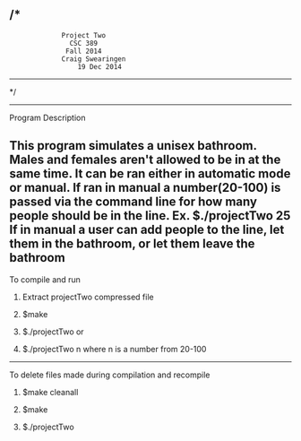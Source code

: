 /*
----------------------------------------------------
                 Project Two
                   CSC 389
                  Fall 2014
	             Craig Swearingen
		             19 Dec 2014
----------------------------------------------------
*/

----------------------------------------------------

Program Description

This program simulates a unisex bathroom. Males and 
females aren't allowed to be in at the same time.
It can be ran either in automatic mode or manual.
If ran in manual a number(20-100) is passed via the command
line for how many people should be in the line. 
Ex. $./projectTwo 25
If in manual a user can add people to the line, let them
in the bathroom, or let them leave the bathroom
----------------------------------------------------
To compile and run

1. Extract projectTwo compressed file

2. $make

3. $./projectTwo
	or
3. $./projectTwo n
	where n is a number from 20-100
----------------------------------------------------
To delete files made during compilation and recompile

1. $make cleanall

2. $make

3. $./projectTwo
